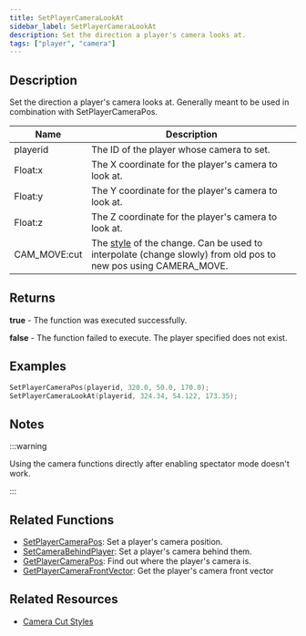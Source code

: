 ```yaml
---
title: SetPlayerCameraLookAt
sidebar_label: SetPlayerCameraLookAt
description: Set the direction a player's camera looks at.
tags: ["player", "camera"]
---
```


## Description

Set the direction a player's camera looks at. Generally meant to be used in combination with SetPlayerCameraPos.

| Name         | Description                                                                                                                                    |
| ------------ | ---------------------------------------------------------------------------------------------------------------------------------------------- |
| playerid     | The ID of the player whose camera to set.                                                                                                      |
| Float:x      | The X coordinate for the player's camera to look at.                                                                                           |
| Float:y      | The Y coordinate for the player's camera to look at.                                                                                           |
| Float:z      | The Z coordinate for the player's camera to look at.                                                                                           |
| CAM_MOVE:cut | The [style](../resources/cameracutstyles) of the change. Can be used to interpolate (change slowly) from old pos to new pos using CAMERA_MOVE. |

## Returns

**true** - The function was executed successfully.

**false** - The function failed to execute. The player specified does not exist.

## Examples

```c
SetPlayerCameraPos(playerid, 320.0, 50.0, 170.0);
SetPlayerCameraLookAt(playerid, 324.34, 54.122, 173.35);
```

## Notes

:::warning

Using the camera functions directly after enabling spectator mode doesn't work.

:::

## Related Functions

- [SetPlayerCameraPos](SetPlayerCameraPos): Set a player's camera position.
- [SetCameraBehindPlayer](SetCameraBehindPlayer): Set a player's camera behind them.
- [GetPlayerCameraPos](GetPlayerCameraPos): Find out where the player's camera is.
- [GetPlayerCameraFrontVector](GetPlayerCameraFrontVector): Get the player's camera front vector

## Related Resources

- [Camera Cut Styles](../resources/cameracutstyles)
